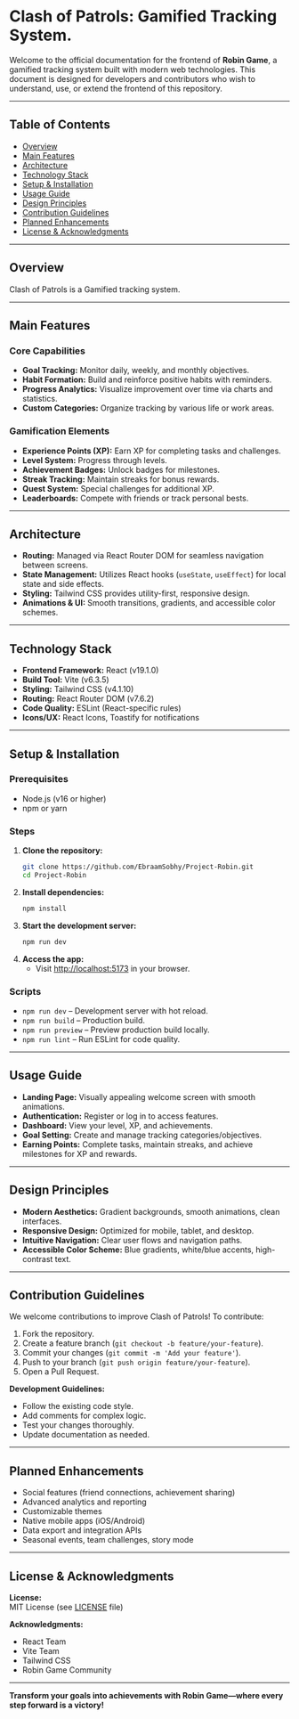 # Clash of Patrols: Gamified Tracking System.

Welcome to the official documentation for the frontend of **Robin Game**, a gamified tracking system built with modern web technologies. This document is designed for developers and contributors who wish to understand, use, or extend the frontend of this repository.

---

## Table of Contents

- [Overview](#overview)
- [Main Features](#main-features)
- [Architecture](#architecture)
- [Technology Stack](#technology-stack)
- [Setup & Installation](#setup--installation)
- [Usage Guide](#usage-guide)
- [Design Principles](#design-principles)
- [Contribution Guidelines](#contribution-guidelines)
- [Planned Enhancements](#planned-enhancements)
- [License & Acknowledgments](#license--acknowledgments)

---

## Overview

Clash of Patrols is a Gamified tracking system.

---

## Main Features

### Core Capabilities

- **Goal Tracking:** Monitor daily, weekly, and monthly objectives.
- **Habit Formation:** Build and reinforce positive habits with reminders.
- **Progress Analytics:** Visualize improvement over time via charts and statistics.
- **Custom Categories:** Organize tracking by various life or work areas.

### Gamification Elements

- **Experience Points (XP):** Earn XP for completing tasks and challenges.
- **Level System:** Progress through levels.
- **Achievement Badges:** Unlock badges for milestones.
- **Streak Tracking:** Maintain streaks for bonus rewards.
- **Quest System:** Special challenges for additional XP.
- **Leaderboards:** Compete with friends or track personal bests.

---

## Architecture

- **Routing:** Managed via React Router DOM for seamless navigation between screens.
- **State Management:** Utilizes React hooks (`useState`, `useEffect`) for local state and side effects.
- **Styling:** Tailwind CSS provides utility-first, responsive design.
- **Animations & UI:** Smooth transitions, gradients, and accessible color schemes.

---

## Technology Stack

- **Frontend Framework:** React (v19.1.0)
- **Build Tool:** Vite (v6.3.5)
- **Styling:** Tailwind CSS (v4.1.10)
- **Routing:** React Router DOM (v7.6.2)
- **Code Quality:** ESLint (React-specific rules)
- **Icons/UX:** React Icons, Toastify for notifications

---

## Setup & Installation

### Prerequisites

- Node.js (v16 or higher)
- npm or yarn

### Steps

1. **Clone the repository:**
   ```bash
   git clone https://github.com/EbraamSobhy/Project-Robin.git
   cd Project-Robin
   ```
2. **Install dependencies:**
   ```bash
   npm install
   ```
3. **Start the development server:**
   ```bash
   npm run dev
   ```
4. **Access the app:**
   - Visit [http://localhost:5173](http://localhost:5173) in your browser.

### Scripts

- `npm run dev` – Development server with hot reload.
- `npm run build` – Production build.
- `npm run preview` – Preview production build locally.
- `npm run lint` – Run ESLint for code quality.

---

## Usage Guide

- **Landing Page:** Visually appealing welcome screen with smooth animations.
- **Authentication:** Register or log in to access features.
- **Dashboard:** View your level, XP, and achievements.
- **Goal Setting:** Create and manage tracking categories/objectives.
- **Earning Points:** Complete tasks, maintain streaks, and achieve milestones for XP and rewards.

---

## Design Principles

- **Modern Aesthetics:** Gradient backgrounds, smooth animations, clean interfaces.
- **Responsive Design:** Optimized for mobile, tablet, and desktop.
- **Intuitive Navigation:** Clear user flows and navigation paths.
- **Accessible Color Scheme:** Blue gradients, white/blue accents, high-contrast text.

---

## Contribution Guidelines

We welcome contributions to improve Clash of Patrols! To contribute:

1. Fork the repository.
2. Create a feature branch (`git checkout -b feature/your-feature`).
3. Commit your changes (`git commit -m 'Add your feature'`).
4. Push to your branch (`git push origin feature/your-feature`).
5. Open a Pull Request.

**Development Guidelines:**

- Follow the existing code style.
- Add comments for complex logic.
- Test your changes thoroughly.
- Update documentation as needed.

---

## Planned Enhancements

- Social features (friend connections, achievement sharing)
- Advanced analytics and reporting
- Customizable themes
- Native mobile apps (iOS/Android)
- Data export and integration APIs
- Seasonal events, team challenges, story mode

---

## License & Acknowledgments

**License:**  
MIT License (see [LICENSE](LICENSE) file)

**Acknowledgments:**  
- React Team  
- Vite Team  
- Tailwind CSS  
- Robin Game Community

---

**Transform your goals into achievements with Robin Game—where every step forward is a victory!**
